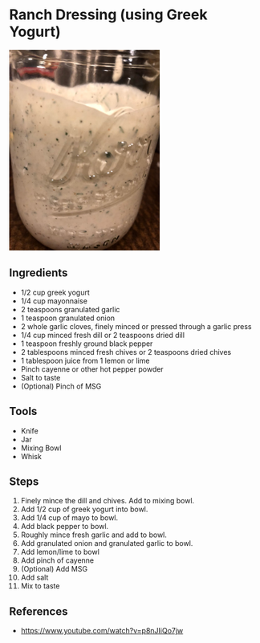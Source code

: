 Ranch Dressing (using Greek Yogurt)
======

<img src="images/ranch-jar.jpg" alt="Ranch!" title="Jar of homemade ranch" width="300" />

## Ingredients
* 1/2 cup greek yogurt
* 1/4 cup mayonnaise
* 2 teaspoons granulated garlic
* 1 teaspoon granulated onion
* 2 whole garlic cloves, finely minced or pressed through a garlic press
* 1/4 cup minced fresh dill or 2 teaspoons dried dill
* 1 teaspoon freshly ground black pepper
* 2 tablespoons minced fresh chives or 2 teaspoons dried chives
* 1 tablespoon juice from 1 lemon or lime
* Pinch cayenne or other hot pepper powder
* Salt to taste
* (Optional) Pinch of MSG

## Tools
* Knife
* Jar
* Mixing Bowl
* Whisk

## Steps
1. Finely mince the dill and chives. Add to mixing bowl.
1. Add 1/2 cup of greek yogurt into bowl.
1. Add 1/4 cup of mayo to bowl.
1. Add black pepper to bowl.
1. Roughly mince fresh garlic and add to bowl.
1. Add granulated onion and granulated garlic to bowl.
1. Add lemon/lime to bowl
1. Add pinch of cayenne
1. (Optional) Add MSG
1. Add salt
1. Mix to taste

## References
* https://www.youtube.com/watch?v=p8nJIiQo7jw
